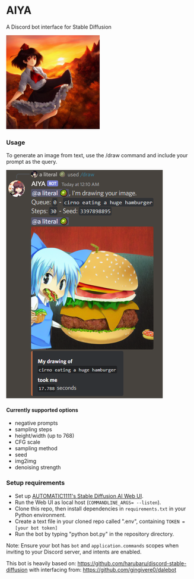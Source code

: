 # AIYA
A Discord bot interface for Stable Diffusion

<img src=https://raw.githubusercontent.com/Kilvoctu/kilvoctu.github.io/master/pics/preview.png  width=50% height=50%>

### Usage
To generate an image from text, use the /draw command and include your prompt as the query.

<img src=https://raw.githubusercontent.com/Kilvoctu/kilvoctu.github.io/master/pics/preview2.png>

#### Currently supported options
- negative prompts
- sampling steps
- height/width (up to 768)
- CFG scale
- sampling method
- seed
- img2img
- denoising strength

### Setup requirements
- Set up [AUTOMATIC1111's Stable Diffusion AI Web UI](https://github.com/AUTOMATIC1111/stable-diffusion-webui).
- Run the Web UI as local host (`COMMANDLINE_ARGS= --listen`).
- Clone this repo, then install dependencies in `requirements.txt` in your Python environment.
- Create a text file in your cloned repo called ".env", containing `TOKEN = [your bot token]`
- Run the bot by typing "python bot.py" in the repository directory.

Note: Ensure your bot has `bot` and `application.commands` scopes when inviting to your Discord server, and intents are enabled.

This bot is heavily based on:
https://github.com/harubaru/discord-stable-diffusion
with interfacing from:
https://github.com/gingivere0/dalebot
